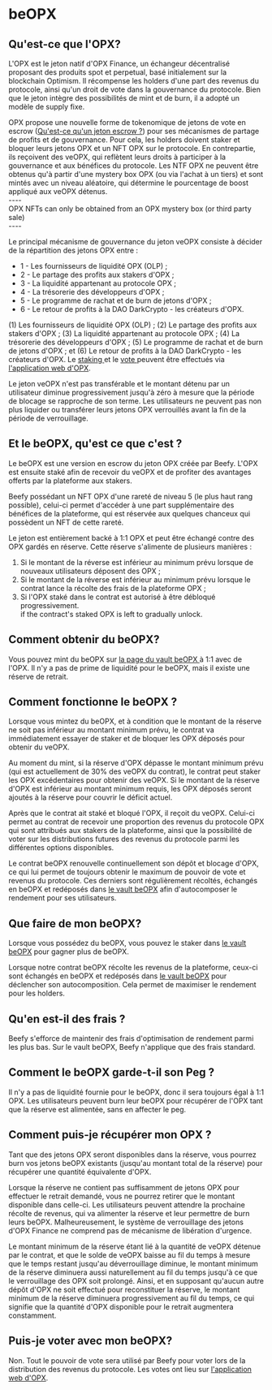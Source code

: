 # beOPX

## Qu'est-ce que l'OPX?

L'OPX est le jeton natif d'OPX Finance, un échangeur décentralisé proposant des produits spot et perpetual, basé initialement sur la blockchain Optimism. Il récompense les holders d'une part des revenus du protocole, ainsi qu'un droit de vote dans la gouvernance du protocole. Bien que le jeton intègre des possibilités de mint et de burn, il a adopté un modèle de supply fixe.

OPX propose une nouvelle forme de tokenomique de jetons de vote en escrow ([Qu'est-ce qu'un jeton escrow ?](./)) pour ses mécanismes de partage de profits et de gouvernance. Pour cela, les holders doivent staker et bloquer leurs jetons OPX et un NFT OPX sur le protocole. En contrepartie, ils reçoivent des veOPX, qui reflètent leurs droits à participer à la gouvernance et aux bénéfices du protocole. Les NTF OPX ne peuvent être obtenus qu'à partir d'une mystery box OPX (ou via l'achat à un tiers) et sont mintés avec un niveau aléatoire, qui détermine le pourcentage de boost appliqué aux veOPX détenus.\
\----\
OPX NFTs can only be obtained from an OPX mystery box (or third party sale)\
\----

Le principal mécanisme de gouvernance du jeton veOPX consiste à décider de la répartition des jetons OPX entre :&#x20;

* 1 - Les fournisseurs de liquidité OPX (OLP) ;
* 2 - Le partage des profits aux stakers d'OPX ;
* 3 - La liquidité appartenant au protocole OPX ;
* 4 - La trésorerie des développeurs d'OPX ;
* 5 - Le programme de rachat et de burn de jetons d'OPX ;
* 6 - Le retour de profits à la DAO DarkCrypto - les créateurs d'OPX.

(1) Les fournisseurs de liquidité OPX (OLP) ; (2) Le partage des profits aux stakers d'OPX ; (3) La liquidité appartenant au protocole OPX ; (4) La trésorerie des développeurs d'OPX ; (5) Le programme de rachat et de burn de jetons d'OPX ; et (6) Le retour de profits à la DAO DarkCrypto - les créateurs d'OPX. Le [staking ](https://www.opx.finance/#/stake)et le [vote ](https://www.opx.finance/#/vote)peuvent être effectués via [l'application web d'OPX](https://www.opx.finance/#/).

Le jeton veOPX n'est pas transférable et le montant détenu par un utilisateur diminue progressivement jusqu'à zéro à mesure que la période de blocage se rapproche de son terme. Les utilisateurs ne peuvent pas non plus liquider ou transférer leurs jetons OPX verrouillés avant la fin de la période de verrouillage.

## Et le beOPX, qu'est ce que c'est ?

Le beOPX est une version en escrow du jeton OPX créée par Beefy. L'OPX est ensuite staké afin de recevoir du veOPX et de profiter des avantages offerts par la plateforme aux stakers.&#x20;

Beefy possédant un NFT OPX d'une rareté de niveau 5 (le plus haut rang possible), celui-ci permet d'accéder à une part supplémentaire des bénéfices de la plateforme, qui est réservée aux quelques chanceux qui possèdent un NFT de cette rareté.

Le jeton est entièrement backé à 1:1 OPX et peut être échangé contre des OPX gardés en réserve. Cette réserve s'alimente de plusieurs manières :

1. Si le montant de la réverse est inférieur au minimum prévu lorsque de nouveaux utilisateurs déposent des OPX ;
2. Si le montant de la réverse est inférieur au minimum prévu lorsque le contrat lance la récolte des frais de la plateforme OPX ;
3. Si l'OPX staké dans le contrat est autorisé à être débloqué progressivement.\
   if the contract's staked OPX is left to gradually unlock.

## Comment obtenir du beOPX?

Vous pouvez mint du beOPX sur [la page du vault beOPX ](https://app.beefy.finance/vault/beefy-beopx)à 1:1 avec de l'OPX. Il n'y a pas de prime de liquidité pour le beOPX, mais il existe une réserve de retrait.

## Comment fonctionne le beOPX ?

Lorsque vous mintez du beOPX, et à condition que le montant de la réserve ne soit pas inférieur au montant minimum prévu, le contrat va immédiatement essayer de staker et de bloquer les OPX déposés pour obtenir du veOPX.&#x20;

Au moment du mint, si la réserve d'OPX dépasse le montant minimum prévu (qui est actuellement de 30% des veOPX du contrat), le contrat peut staker les OPX excédentaires pour obtenir des veOPX. Si le montant de la réserve d'OPX est inférieur au montant minimum requis, les OPX déposés seront ajoutés à la réserve pour couvrir le déficit actuel.

Après que le contrat ait staké et bloqué l'OPX, il reçoit du veOPX. Celui-ci permet au contrat de recevoir une proportion des revenus du protocole OPX qui sont attribués aux stakers de la plateforme, ainsi que la possibilité de voter sur les distributions futures des revenus du protocole parmi les différentes options disponibles.

Le contrat beOPX renouvelle continuellement son dépôt et blocage d'OPX, ce qui lui permet de toujours obtenir le maximum de pouvoir de vote et revenus du protocole. Ces derniers sont régulièrement récoltés, échangés en beOPX et redéposés dans [le vault beOPX](https://app.beefy.finance/vault/beefy-beopx) afin d'autocomposer le rendement pour ses utilisateurs.

## Que faire de mon beOPX?

Lorsque vous possédez du beOPX, vous pouvez le staker dans [le vault beOPX](https://app.beefy.finance/vault/beefy-beopx) pour gagner plus de beOPX.

Lorsque notre contrat beOPX récolte les revenus de la plateforme, ceux-ci sont échangés en beOPX et redéposés dans [le vault beOPX](https://app.beefy.finance/vault/beefy-beopx) pour déclencher son autocomposition. Cela permet de maximiser le rendement pour les holders.

## Qu'en est-il des frais ?

Beefy s'efforce de maintenir des frais d'optimisation de rendement parmi les plus bas. Sur le vault beOPX, Beefy n'applique que des frais standard.

## Comment le beOPX garde-t-il son Peg ?

Il n'y a pas de liquidité fournie pour le beOPX, donc il sera toujours égal à 1:1 OPX. Les utilisateurs peuvent burn leur beOPX pour récupérer de l'OPX tant que la réserve est alimentée, sans en affecter le peg.

## Comment puis-je récupérer mon OPX ?

Tant que des jetons OPX seront disponibles dans la réserve, vous pourrez burn vos jetons beOPX existants (jusqu'au montant total de la réserve) pour récupérer une quantité équivalente d'OPX.

Lorsque la réserve ne contient pas suffisamment de jetons OPX pour effectuer le retrait demandé, vous ne pourrez retirer que le montant disponible dans celle-ci. Les utilisateurs peuvent attendre la prochaine récolte de revenus, qui va alimenter la réserve et leur permettre de burn leurs beOPX. Malheureusement, le système de verrouillage des jetons d'OPX Finance ne comprend pas de mécanisme de libération d'urgence.

Le montant minimum de la réserve étant lié à la quantité de veOPX détenue par le contrat, et que le solde de veOPX baisse au fil du temps à mesure que le temps restant jusqu'au déverrouillage diminue, le montant minimum de la réserve diminuera aussi naturellement au fil du temps jusqu'à ce que le verrouillage des OPX soit prolongé. Ainsi, et en supposant qu'aucun autre dépôt d'OPX ne soit effectué pour reconstituer la réserve, le montant minimum de la réserve diminuera progressivement au fil du temps, ce qui signifie que la quantité d'OPX disponible pour le retrait augmentera constamment.

## Puis-je voter avec mon beOPX?

Non. Tout le pouvoir de vote sera utilisé par Beefy pour voter lors de la distribution des revenus du protocole. Les votes ont lieu sur [l'application web d'OPX](https://www.opx.finance/#/vote).
